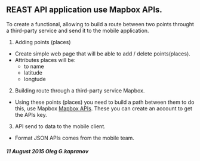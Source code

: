 REAST API application use Mapbox APIs.
-------------------------------------

To create a functional, allowing to build
a route between two points throught a third-party
service and send it to the mobile application.

1. Adding points (places)
  * Create simple web page that will be able
     to add / delete points(places).
  * Attributes places will be:
    * to name
    * latitude
    * longtude

2. Building route through a third-party service Mapbox.
  * Using these points (places) you need to build a path
    between them to do this, use Mapbox
    [Mapbox APIs](http://www.mapbox.com/developers/api).
    These you can create an account to get the APIs key.

3. API send to data to the mobile client.
  * Format JSON APIs comes from the mobile team.



##### 11 August 2015 Oleg G.kapranov
